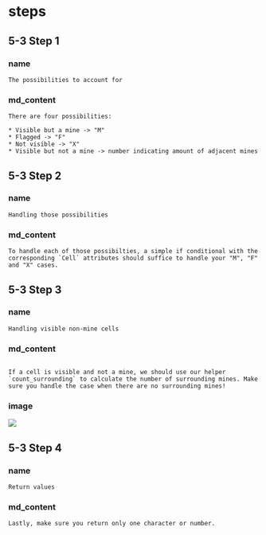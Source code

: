# steps
## 5-3 Step 1
### name
```
The possibilities to account for
```
### md_content
```
There are four possibilities:

* Visible but a mine -> "M"
* Flagged -> "F"
* Not visible -> "X"
* Visible but not a mine -> number indicating amount of adjacent mines
```
## 5-3 Step 2
### name
```
Handling those possibilities
```
### md_content
```
To handle each of those possibilties, a simple if conditional with the corresponding `Cell` attributes should suffice to handle your "M", "F" and "X" cases.
```
## 5-3 Step 3
### name
```
Handling visible non-mine cells
```
### md_content
```

If a cell is visible and not a mine, we should use our helper `count_surrounding` to calculate the number of surrounding mines. Make sure you handle the case when there are no surrounding mines!
```
### image
<img src="https://media.gettyimages.com/photos/side-view-of-man-using-recreational-metal-detector-at-horsey-beach-picture-id966240278?s=612x612">

## 5-3 Step 4
### name
```
Return values
```
### md_content
```
Lastly, make sure you return only one character or number.
```